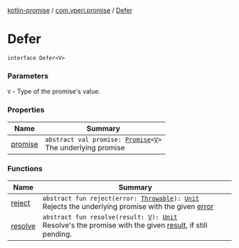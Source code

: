 [kotlin-promise](../../index.md) / [com.vperi.promise](../index.md) / [Defer](./index.md)

# Defer

`interface Defer<V>`

### Parameters

`V` - Type of the promise's value.

### Properties

| Name | Summary |
|---|---|
| [promise](promise.md) | `abstract val promise: `[`Promise`](../-promise/index.md)`<`[`V`](index.md#V)`>`<br>The underlying promise |

### Functions

| Name | Summary |
|---|---|
| [reject](reject.md) | `abstract fun reject(error: `[`Throwable`](https://kotlinlang.org/api/latest/jvm/stdlib/kotlin/-throwable/index.html)`): `[`Unit`](https://kotlinlang.org/api/latest/jvm/stdlib/kotlin/-unit/index.html)<br>Rejects the underlying promise with the given [error](reject.md#com.vperi.promise.Defer$reject(kotlin.Throwable)/error) |
| [resolve](resolve.md) | `abstract fun resolve(result: `[`V`](index.md#V)`): `[`Unit`](https://kotlinlang.org/api/latest/jvm/stdlib/kotlin/-unit/index.html)<br>Resolve's the promise with the given [result](resolve.md#com.vperi.promise.Defer$resolve(com.vperi.promise.Defer.V)/result), if still pending. |
